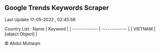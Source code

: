 

## Google Trends Keywords Scraper 
 
Last Update 17-05-2022 , 02:45:58

Country List :
 Name  | Keyword |
| ------------- | ------------- |
| VIETNAM | [object Object] |



© Abdul Muttaqin 
